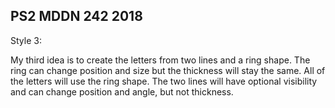 ## PS2 MDDN 242 2018

Style 3:

My third idea is to create the letters from two lines and a ring shape. The ring can change position and size but the thickness will stay the same. All of the letters will use the ring shape. The two lines will have optional visibility and can change position and angle, but not thickness.